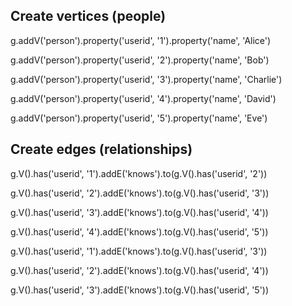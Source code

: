 ## Create vertices (people)
g.addV('person').property('userid', '1').property('name', 'Alice')

g.addV('person').property('userid', '2').property('name', 'Bob')

g.addV('person').property('userid', '3').property('name', 'Charlie')

g.addV('person').property('userid', '4').property('name', 'David')

g.addV('person').property('userid', '5').property('name', 'Eve')

## Create edges (relationships)

g.V().has('userid', '1').addE('knows').to(g.V().has('userid', '2'))

g.V().has('userid', '2').addE('knows').to(g.V().has('userid', '3'))

g.V().has('userid', '3').addE('knows').to(g.V().has('userid', '4'))

g.V().has('userid', '4').addE('knows').to(g.V().has('userid', '5'))

g.V().has('userid', '1').addE('knows').to(g.V().has('userid', '3'))

g.V().has('userid', '2').addE('knows').to(g.V().has('userid', '4'))

g.V().has('userid', '3').addE('knows').to(g.V().has('userid', '5'))
